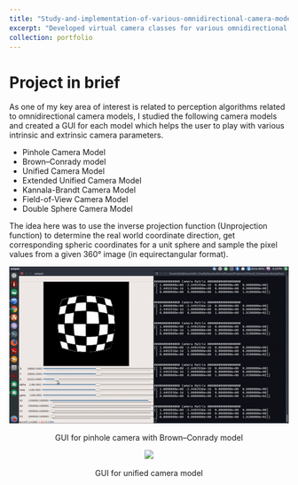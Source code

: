 ```yaml
---
title: "Study-and-implementation-of-various-omnidirectional-camera-models"
excerpt: "Developed virtual camera classes for various omnidirectional camera models<br/><img src='/images/e2feye.gif'>"
collection: portfolio
---
```


Project in brief
================

As one of my key area of interest is related to perception algorithms related to omnidirectional camera models, I studied the following camera models and 
created a GUI for each model which helps the user to play with various intrinsic and extrinsic camera parameters.
* Pinhole Camera Model
* Brown–Conrady model
* Unified Camera Model
* Extended Unified Camera Model
* Kannala-Brandt Camera Model
* Field-of-View Camera Model
* Double Sphere Camera Model

The idea here was to use the inverse projection function (Unprojection function) to determine the real world coordinate direction, get corresponding spheric coordinates for 
a unit sphere and sample the pixel values from a given 360&deg; image (in equirectangular format).

<p align='center'>
  <img src='/images/distCoeff.gif'>
</p>
<p align='center'>
  GUI for pinhole camera with Brown–Conrady model
</p>

<p align='center'>
  <img src='/images/e2feye.gif'>
</p>
<p align='center'>
  GUI for unified camera model
</p>

